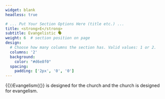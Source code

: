 ```yaml
---
widget: blank
headless: true

# ... Put Your Section Options Here (title etc.) ...
title: <strong>E</strong>
subtitle: Evangelistic 🗣
weight: 6  # section position on page
design:
  # Choose how many columns the section has. Valid values: 1 or 2.
  columns: '2'
  background:
    color: "#d6e8f0"
  spacing:
    padding: ['2px', '0', '0']
---
```

{{<hl>}}Evangelism{{</hl>}} is designed for the church and the church is designed for evangelism.
